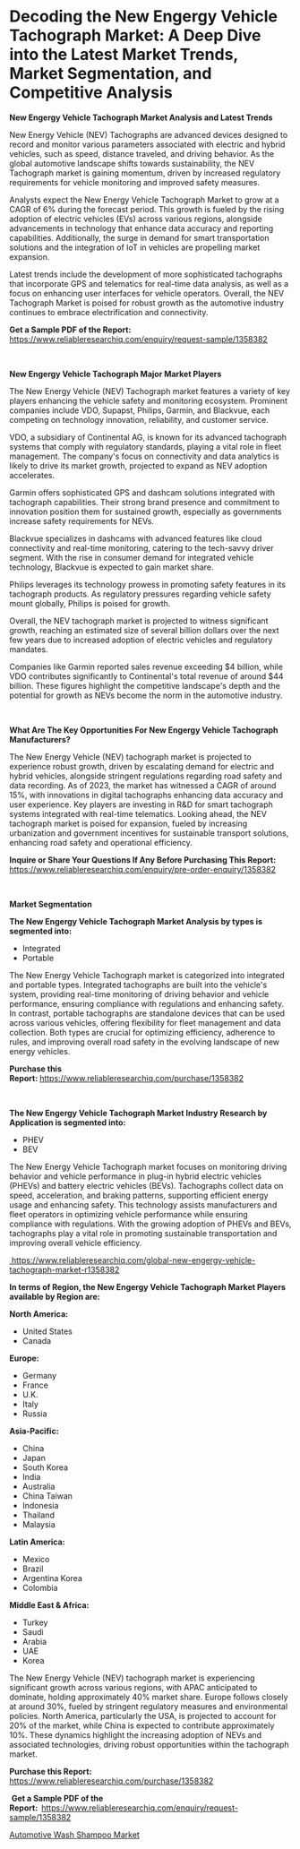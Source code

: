 <p><h1>Decoding the New Engergy Vehicle Tachograph Market: A Deep Dive into the Latest Market Trends, Market Segmentation, and Competitive Analysis</h1></p><p><strong>New Engergy Vehicle Tachograph Market Analysis and Latest Trends</strong></p>
<p><p>New Energy Vehicle (NEV) Tachographs are advanced devices designed to record and monitor various parameters associated with electric and hybrid vehicles, such as speed, distance traveled, and driving behavior. As the global automotive landscape shifts towards sustainability, the NEV Tachograph market is gaining momentum, driven by increased regulatory requirements for vehicle monitoring and improved safety measures. </p><p>Analysts expect the New Energy Vehicle Tachograph Market to grow at a CAGR of 6% during the forecast period. This growth is fueled by the rising adoption of electric vehicles (EVs) across various regions, alongside advancements in technology that enhance data accuracy and reporting capabilities. Additionally, the surge in demand for smart transportation solutions and the integration of IoT in vehicles are propelling market expansion. </p><p>Latest trends include the development of more sophisticated tachographs that incorporate GPS and telematics for real-time data analysis, as well as a focus on enhancing user interfaces for vehicle operators. Overall, the NEV Tachograph Market is poised for robust growth as the automotive industry continues to embrace electrification and connectivity.</p></p>
<p><strong>Get a Sample PDF of the Report:&nbsp;</strong> <a href="https://www.reliableresearchiq.com/enquiry/request-sample/1358382?utm_campaign=3103&utm_medium=2&utm_source=Github&utm_content=ia&utm_term=30032025&utm_id=new-engergy-vehicle-tachograph">https://www.reliableresearchiq.com/enquiry/request-sample/1358382</a></p>
<p>&nbsp;</p>
<p><strong>New Engergy Vehicle Tachograph Major Market Players</strong></p>
<p><p>The New Energy Vehicle (NEV) Tachograph market features a variety of key players enhancing the vehicle safety and monitoring ecosystem. Prominent companies include VDO, Supapst, Philips, Garmin, and Blackvue, each competing on technology innovation, reliability, and customer service.</p><p>VDO, a subsidiary of Continental AG, is known for its advanced tachograph systems that comply with regulatory standards, playing a vital role in fleet management. The company's focus on connectivity and data analytics is likely to drive its market growth, projected to expand as NEV adoption accelerates.</p><p>Garmin offers sophisticated GPS and dashcam solutions integrated with tachograph capabilities. Their strong brand presence and commitment to innovation position them for sustained growth, especially as governments increase safety requirements for NEVs.</p><p>Blackvue specializes in dashcams with advanced features like cloud connectivity and real-time monitoring, catering to the tech-savvy driver segment. With the rise in consumer demand for integrated vehicle technology, Blackvue is expected to gain market share.</p><p>Philips leverages its technology prowess in promoting safety features in its tachograph products. As regulatory pressures regarding vehicle safety mount globally, Philips is poised for growth.</p><p>Overall, the NEV tachograph market is projected to witness significant growth, reaching an estimated size of several billion dollars over the next few years due to increased adoption of electric vehicles and regulatory mandates.</p><p>Companies like Garmin reported sales revenue exceeding $4 billion, while VDO contributes significantly to Continental's total revenue of around $44 billion. These figures highlight the competitive landscape's depth and the potential for growth as NEVs become the norm in the automotive industry.</p></p>
<p>&nbsp;</p>
<p><strong>What Are The Key Opportunities For New Engergy Vehicle Tachograph Manufacturers?</strong></p>
<p><p>The New Energy Vehicle (NEV) tachograph market is projected to experience robust growth, driven by escalating demand for electric and hybrid vehicles, alongside stringent regulations regarding road safety and data recording. As of 2023, the market has witnessed a CAGR of around 15%, with innovations in digital tachographs enhancing data accuracy and user experience. Key players are investing in R&D for smart tachograph systems integrated with real-time telematics. Looking ahead, the NEV tachograph market is poised for expansion, fueled by increasing urbanization and government incentives for sustainable transport solutions, enhancing road safety and operational efficiency.</p></p>
<p><strong>Inquire or Share Your Questions If Any Before Purchasing This Report:</strong> <a href="https://www.reliableresearchiq.com/enquiry/pre-order-enquiry/1358382?utm_campaign=3103&utm_medium=2&utm_source=Github&utm_content=ia&utm_term=30032025&utm_id=new-engergy-vehicle-tachograph">https://www.reliableresearchiq.com/enquiry/pre-order-enquiry/1358382</a></p>
<p>&nbsp;</p>
<p><strong>Market Segmentation</strong></p>
<p><strong>The New Engergy Vehicle Tachograph Market Analysis by types is segmented into:</strong></p>
<p><ul><li>Integrated</li><li>Portable</li></ul></p>
<p><p>The New Energy Vehicle Tachograph market is categorized into integrated and portable types. Integrated tachographs are built into the vehicle's system, providing real-time monitoring of driving behavior and vehicle performance, ensuring compliance with regulations and enhancing safety. In contrast, portable tachographs are standalone devices that can be used across various vehicles, offering flexibility for fleet management and data collection. Both types are crucial for optimizing efficiency, adherence to rules, and improving overall road safety in the evolving landscape of new energy vehicles.</p></p>
<p><strong>Purchase this Report:&nbsp;</strong><a href="https://www.reliableresearchiq.com/purchase/1358382?utm_campaign=3103&utm_medium=2&utm_source=Github&utm_content=ia&utm_term=30032025&utm_id=new-engergy-vehicle-tachograph">https://www.reliableresearchiq.com/purchase/1358382</a></p>
<p>&nbsp;</p>
<p><strong>The New Engergy Vehicle Tachograph Market Industry Research by Application is segmented into:</strong></p>
<p><ul><li>PHEV</li><li>BEV</li></ul></p>
<p><p>The New Energy Vehicle Tachograph market focuses on monitoring driving behavior and vehicle performance in plug-in hybrid electric vehicles (PHEVs) and battery electric vehicles (BEVs). Tachographs collect data on speed, acceleration, and braking patterns, supporting efficient energy usage and enhancing safety. This technology assists manufacturers and fleet operators in optimizing vehicle performance while ensuring compliance with regulations. With the growing adoption of PHEVs and BEVs, tachographs play a vital role in promoting sustainable transportation and improving overall vehicle efficiency.</p></p>
<p><a href="https://www.reliableresearchiq.com/global-new-engergy-vehicle-tachograph-market-r1358382?utm_campaign=3103&utm_medium=2&utm_source=Github&utm_content=ia&utm_term=30032025&utm_id=new-engergy-vehicle-tachograph">&nbsp;https://www.reliableresearchiq.com/global-new-engergy-vehicle-tachograph-market-r1358382</a></p>
<p><strong>In terms of Region, the New Engergy Vehicle Tachograph Market Players available by Region are:</strong></p>
<p>
    <p> <strong> North America: </strong>
        <ul>
            <li>United States</li>
            <li>Canada</li>
        </ul>
        </p> 
    <p> <strong> Europe: </strong>
        <ul>
            <li>Germany</li>
            <li>France</li>
            <li>U.K.</li>
            <li>Italy</li>
            <li>Russia</li>
        </ul>
        </p> 
    <p> <strong> Asia-Pacific: </strong>
        <ul>
            <li>China</li>
            <li>Japan</li>
            <li>South Korea</li>
            <li>India</li>
            <li>Australia</li>
            <li>China Taiwan</li>
            <li>Indonesia</li>
            <li>Thailand</li>
            <li>Malaysia</li>
        </ul>
        </p> 
    <p> <strong> Latin America: </strong>
        <ul>
            <li>Mexico</li>
            <li>Brazil</li>
            <li>Argentina Korea</li>
            <li>Colombia</li>
        </ul>
        </p> 
    <p> <strong> Middle East & Africa: </strong>
        <ul>
            <li>Turkey</li>
            <li>Saudi</li>
            <li>Arabia</li>
            <li>UAE</li>
            <li>Korea</li>
        </ul>
    </p>
    </p>
<p><p>The New Energy Vehicle (NEV) tachograph market is experiencing significant growth across various regions, with APAC anticipated to dominate, holding approximately 40% market share. Europe follows closely at around 30%, fueled by stringent regulatory measures and environmental policies. North America, particularly the USA, is projected to account for 20% of the market, while China is expected to contribute approximately 10%. These dynamics highlight the increasing adoption of NEVs and associated technologies, driving robust opportunities within the tachograph market.</p></p>
<p><strong>Purchase this Report: </strong><a href="https://www.reliableresearchiq.com/purchase/1358382?utm_campaign=3103&utm_medium=2&utm_source=Github&utm_content=ia&utm_term=30032025&utm_id=new-engergy-vehicle-tachograph">https://www.reliableresearchiq.com/purchase/1358382</a></p>
<p>&nbsp;<strong>Get a Sample PDF of the Report:&nbsp;&nbsp;</strong><a href="https://www.reliableresearchiq.com/enquiry/request-sample/1358382?utm_campaign=3103&utm_medium=2&utm_source=Github&utm_content=ia&utm_term=30032025&utm_id=new-engergy-vehicle-tachograph">https://www.reliableresearchiq.com/enquiry/request-sample/1358382</a></p>
<p><strong></strong></p>
<p><p><a href="https://github.com/kaddahblejc/Market-Research-Report-List-1/blob/main/automotive-wash-shampoo-market.md?utm_campaign=3103&utm_medium=2&utm_source=Github&utm_content=ia&utm_term=30032025&utm_id=new-engergy-vehicle-tachograph">Automotive Wash Shampoo Market</a></p></p>